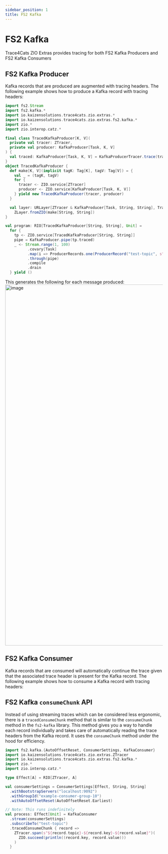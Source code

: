 ```yaml
---
sidebar_position: 1
title: FS2 Kafka
---
```


# FS2 Kafka
Trace4Cats ZIO Extras provides tracing for both FS2 Kafka Producers and FS2 Kafka Consumers 

## FS2 Kafka Producer
Kafka records that are produced are augmented with tracing headers. The following example shows how to produce a Kafka record with tracing headers:

```scala mdoc:compile-only
import fs2.Stream
import fs2.kafka.*
import io.kaizensolutions.trace4cats.zio.extras.*
import io.kaizensolutions.trace4cats.zio.extras.fs2.kafka.*
import zio.*
import zio.interop.catz.*

final class TracedKafkaProducer[K, V](
  private val tracer: ZTracer, 
  private val producer: KafkaProducer[Task, K, V]
) {
  val traced: KafkaProducer[Task, K, V] = KafkaProducerTracer.trace(tracer, producer)
}
object TracedKafkaProducer {
  def make[K, V](implicit tagK: Tag[K], tagV: Tag[V]) = {
    val _ = (tagK, tagV)
    for {
      tracer <- ZIO.service[ZTracer]
      producer <- ZIO.service[KafkaProducer[Task, K, V]]
    } yield new TracedKafkaProducer(tracer, producer)
  }

  val layer: URLayer[ZTracer & KafkaProducer[Task, String, String], TracedKafkaProducer[String, String]] =
    ZLayer.fromZIO(make[String, String])
}

val program: RIO[TracedKafkaProducer[String, String], Unit] =
  for {
    tp <- ZIO.service[TracedKafkaProducer[String, String]]
    pipe = KafkaProducer.pipe(tp.traced)
    _ <- Stream.range(1, 100)
          .covary[Task]
          .map(i => ProducerRecords.one(ProducerRecord("test-topic", s"key-$i", s"value-$i")))
          .through(pipe)
          .compile
          .drain
  } yield ()
```

This generates the following for each message produced:
<img width="1155" alt="image" src="https://github.com/kaizen-solutions/trace4cats-zio-extras/assets/14280155/0054e057-5ac2-450e-9858-027352fbec4c"></img>

## FS2 Kafka Consumer
Kafka records that are consumed will automatically continue the trace given that the associated trace header is present 
for the Kafka record. The following example shows how to consume a Kafka record with tracing headers:

## FS2 Kafka `consumeChunk` API

Instead of using streaming traces which can be considered less ergonomic, there is a `tracedConsumeChunk` method
that is similar to the `consumeChunk` method in the `fs2-kafka` library. This method gives you a way to handle
each record individually and takes care of automatically reading the trace headers from the Kafka record. It uses
the `consumeChunk` method under the hood for efficiency.

```scala mdoc:compile-only
import fs2.kafka.{AutoOffsetReset, ConsumerSettings, KafkaConsumer}
import io.kaizensolutions.trace4cats.zio.extras.ZTracer
import io.kaizensolutions.trace4cats.zio.extras.fs2.kafka.*
import zio.*
import zio.interop.catz.*

type Effect[A] = RIO[ZTracer, A]

val consumerSettings = ConsumerSettings[Effect, String, String]
  .withBootstrapServers("localhost:9092")
  .withGroupId("example-consumer-group-10")
  .withAutoOffsetReset(AutoOffsetReset.Earliest)

// Note: This runs indefinitely
val process: Effect[Unit] = KafkaConsumer
  .stream(consumerSettings)
  .subscribeTo("test-topic")
  .tracedConsumeChunk { record =>
    ZTracer.span(s"${record.topic}-${record.key}-${record.value}")(
      ZIO.succeed(println((record.key, record.value)))
    )
  }
```